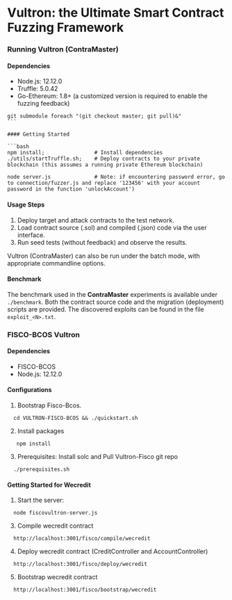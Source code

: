 # Vultron: the Ultimate Smart Contract Fuzzing Framework


### Running Vultron (ContraMaster)

#### Dependencies

* Node.js: 12.12.0
* Truffle: 5.0.42
* Go-Ethereum: 1.8+ (a customized version is required to enable the fuzzing feedback)
```
git submodule foreach "(git checkout master; git pull)&"                                           ```

#### Getting Started

```bash
npm install;                # Install dependencies
./utils/startTruffle.sh;    # Deploy contracts to your private blockchain (this assumes a running private Ethereum blockchain)

node server.js              # Note: if encountering password error, go to connection/fuzzer.js and replace '123456' with your account password in the function 'unlockAccount')
```
#### Usage Steps

1. Deploy target and attack contracts to the test network.
1. Load contract source (.sol) and compiled (.json) code via the user interface.
1. Run seed tests (without feedback) and observe the results.

Vultron (ContraMaster) can also be run under the batch mode, with appropriate commandline options.

#### Benchmark

The benchmark used in the **ContraMaster** experiments is available under ```./benchmark```.
Both the contract source code and the migration (deployment) scripts are provided. The discovered exploits can be found in the file ```exploit_<N>.txt```.


### FISCO-BCOS Vultron

#### Dependencies

* FISCO-BCOS
* Node.js: 12.12.0

#### Configurations

1. Bootstrap Fisco-Bcos. 
```
  cd VULTRON-FISCO-BCOS && ./quickstart.sh
```

2. Install packages

```
   npm install
```

3. Prerequisites: Install solc and Pull Vultron-Fisco git repo 
```
  ./prerequisites.sh 
```
#### Getting Started for Wecredit

1. Start the server:
```
  node fiscovultron-server.js
```
<!-- 2. Test BCOS connection:
```
  http://localhost:3001/fisco  -->
<!-- ```
3. Test BCOS deploy:
```
  http://localhost:3000/fisco/deploy/wecredit 
``` -->
3. Compile wecredit contract
```
  http://localhost:3001/fisco/compile/wecredit 
```
4. Deploy wecredit contract (CreditController and AccountController)
```
  http://localhost:3001/fisco/deploy/wecredit 
```
5. Bootstrap wecredit contract
```
  http://localhost:3001/fisco/bootstrap/wecredit 
```
